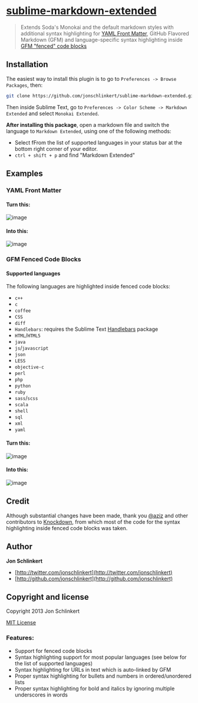 # [sublime-markdown-extended](https://github.com/jonschlinkert/sublime-markdown-extended)

> Extends Soda's Monokai and the default markdown styles with additional syntax highlighting for 
> [YAML Front Matter](http://assemble.io/docs/YAML-front-matter.html), GitHub Flavored Markdown 
> (GFM) and language-specific syntax highlighting inside [GFM "fenced" code blocks](https://help.github.com/articles/github-flavored-markdown#syntax-highlighting)


## Installation

The easiest way to install this plugin is to go to `Preferences -> Browse Packages`, then:

``` bash
git clone https://github.com/jonschlinkert/sublime-markdown-extended.git "sublime-markdown-extended"
```

Then inside Sublime Text, go to `Preferences -> Color Scheme -> Markdown Extended` and select `Monokai Extended`.

**After installing this package**, open a markdown file and switch the language to `Markdown Extended`, using one
of the following methods:

* Select fFrom the list of supported languages in your status bar at the bottom right corner of your editor. 
* `ctrl + shift + p` and find "Markdown Extended"


## Examples

### YAML Front Matter

#### Turn this:

![image](https://f.cloud.github.com/assets/383994/726861/2f03fb2a-e13c-11e2-9df0-cb9514b301fe.png)


#### Into this:

![image](https://f.cloud.github.com/assets/383994/726865/aa2cdb6e-e13c-11e2-89b0-c06923447ec9.png)


### GFM Fenced Code Blocks 

#### Supported languages

The following languages are highlighted inside fenced code blocks:

* `c++`
* `c`
* `coffee`
* `CSS`
* `diff`
* `Handlebars`: requires the Sublime Text [Handlebars](https://github.com/daaain/Handlebars) package
* `HTML`/`HTML5`
* `java`
* `js`/`javascript`
* `json`
* `LESS`
* `objective-c`
* `perl`
* `php`
* `python`
* `ruby`
* `sass`/`scss`
* `scala`
* `shell`
* `sql`
* `xml`
* `yaml`

#### Turn this:

![image](https://f.cloud.github.com/assets/383994/726869/5f066f14-e13d-11e2-9cdd-118f56a39da5.png)

#### Into this:

![image](https://f.cloud.github.com/assets/383994/726871/893061c8-e13d-11e2-9bf5-189d850ccc66.png)


## Credit

Although substantial changes have been made, thank you [@aziz](https://github.com/aziz) and other contributors to [Knockdown](https://github.com/aziz/knockdown), from which most of the code for the syntax highlighting inside fenced code blocks was taken. 


## Author

**Jon Schlinkert**

+ [http://twitter.com/jonschlinkert](http://twitter.com/jonschlinkert)
+ [http://github.com/jonschlinkert](http://github.com/jonschlinkert)


## Copyright and license
Copyright 2013 Jon Schlinkert

[MIT License](LICENSE-MIT)


### Features:
* Support for fenced code blocks
* Syntax highlighting support for most popular languages (see below for the list of supported languages)
* Syntax highlighting for URLs in text which is auto-linked by GFM
* Proper syntax highlighting for bullets and numbers in ordered/unordered lists
* Proper syntax highlighting for bold and italics by ignoring multiple underscores in words



